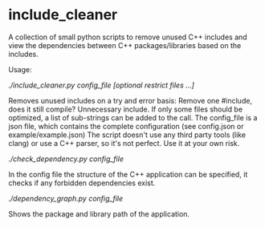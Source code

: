 # include_cleaner
A collection of small python scripts to remove unused C++ includes and view the dependencies between C++
packages/libraries based on the includes.


Usage:

*./include_cleaner.py config_file [optional restrict files ...]*

Removes unused includes on a try and error basis: Remove one #include, does it still compile? Unnecessary include.
If only some files should be optimized, a list of sub-strings can be added to the call.
The config_file is a json file, which contains the complete configuration (see config.json or example/example.json)
The script doesn't use any third party tools (like clang) or use a C++ parser, so it's not perfect. Use it at your own risk.

*./check_dependency.py config_file*

In the config file the structure of the C++ application can be specified, it checks if any forbidden dependencies exist.


*./dependency_graph.py config_file*

Shows the package and library path of the application.

